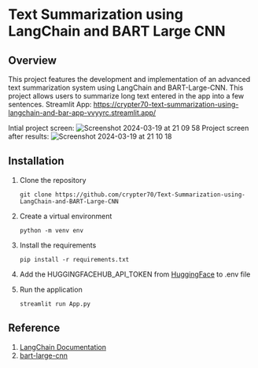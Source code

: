 # Text Summarization using LangChain and BART Large CNN

## Overview
This project features the development and implementation of an advanced text summarization system using LangChain and BART-Large-CNN. This project allows users to summarize long text entered in the app into a few sentences.
Streamlit App: https://crypter70-text-summarization-using-langchain-and-bar-app-vvyyrc.streamlit.app/

Intial project screen:
![Screenshot 2024-03-19 at 21 09 58](https://github.com/crypter70/Text-Summarization-using-LangChain-and-BART-Large-CNN/assets/74947224/715673b4-e1a5-4ec0-b82c-f9d1590e0d42)
Project screen after results:
![Screenshot 2024-03-19 at 21 10 18](https://github.com/crypter70/Text-Summarization-using-LangChain-and-BART-Large-CNN/assets/74947224/542a073d-54f7-4f70-8e7a-0dfd0c0949eb)

## Installation
1. Clone the repository
    ```
    git clone https://github.com/crypter70/Text-Summarization-using-LangChain-and-BART-Large-CNN
    ```

2. Create a virtual environment
    ```
    python -m venv env
    ```

3. Install the requirements
    ```
    pip install -r requirements.txt
    ```

4. Add the HUGGINGFACEHUB_API_TOKEN from [HuggingFace](https://huggingface.co/settings/tokens)
 to .env file

5. Run the application
    ```
    streamlit run App.py
    ```

## Reference
1. [LangChain Documentation](https://python.langchain.com/docs/use_cases/summarization)
2. [bart-large-cnn](https://huggingface.co/facebook/bart-large-cnn)








 
